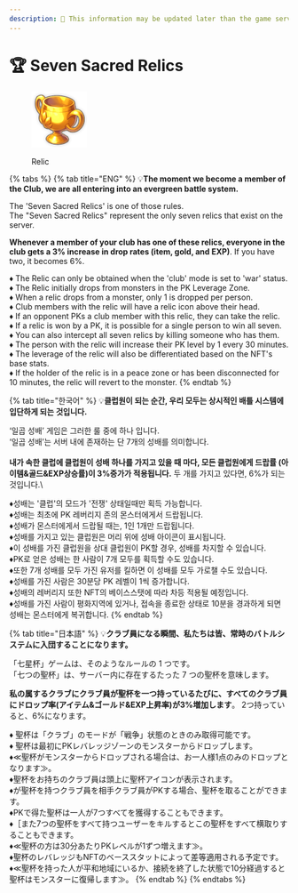 ```yaml
---
description: 🛑 This information may be updated later than the game server data.
---
```


# 🏆 Seven Sacred Relics

<figure><img src="../../.gitbook/assets/Icon_Relic.png" alt=""><figcaption><p>Relic</p></figcaption></figure>

{% tabs %}
{% tab title="ENG" %}
💡**The moment we become a member of the Club, we are all entering into an evergreen battle system.**&#x20;

The 'Seven Sacred Relics' is one of those rules. \
The "Seven Sacred Relics" represent the only seven relics that exist on the server.

**Whenever a member of your club has one of these relics, everyone in the club gets a 3% increase in drop rates (item, gold, and EXP)**. If you have two, it becomes 6%.

♦️ The Relic can only be obtained when the 'club' mode is set to 'war' status. \
♦️ The Relic initially drops from monsters in the PK Leverage Zone.\
♦️ When a relic drops from a monster, only 1 is dropped per person. \
♦️ Club members with the relic will have a relic icon above their head. \
♦️ If an opponent PKs a club member with this relic, they can take the relic. \
♦️ If a relic is won by a PK, it is possible for a single person to win all seven. \
♦️ You can also intercept all seven relics by killing someone who has them. \
♦️ The person with the relic will increase their PK level by 1 every 30 minutes. \
♦️ The leverage of the relic will also be differentiated based on the NFT's base stats. \
♦️ If the holder of the relic is in a peace zone or has been disconnected for 10 minutes, the relic will revert to the monster.
{% endtab %}

{% tab title="한국어" %}
💡**클럽원이 되는 순간, 우리 모두는 상시적인 배틀 시스템에 입단하게 되는 것입니다.**&#x20;

‘일곱 성배’ 게임은 그러한 룰 중에 하나 입니다.\
‘일곱 성배’는 서버 내에 존재하는 단 7개의 성배를 의미합니다.\
\
**내가 속한 클럽에 클럽원이 성배 하나를 가지고 있을 때 마다, 모든 클럽원에게 드랍률 (아이템&골드\&EXP상승률)이 3%증가가 적용됩니다.** 두 개를 가지고 있다면, 6%가 되는 것입니다.\


♦️성배는 '클럽'의 모드가 '전쟁' 상태일때만 획득️ 가능합니다.  \
♦️성배는 최초에 PK 레버리지 존의 몬스터에게서 드랍됩니다.\
♦️성배가 몬스터에게서 드랍될 때는, 1인 1개만 드랍됩니다.\
♦️성배를 가지고 있는 클럽원은 머리 위에 성배 아이콘이 표시됩니다.\
♦️이 성배를 가진 클럽원을 상대 클럽원이 PK할 경우, 성배를 차지할 수 있습니다.\
♦️PK로 얻은 성배는 한 사람이 7개 모두를 획득할 수도 있습니다.\
♦️또한 7개 성배를 모두 가진 유저를 킬하면 이 성배를 모두 가로챌 수도 있습니다.\
♦️성배를 가진 사람은 30분당 PK 레벨이 1씩 증가합니다.\
♦️성배의 레버리지 또한 NFT의 베이스스탯에 따라 차등 적용될 예정입니다.\
♦️성배를 가진 사람이 평화지역에 있거나, 접속을 종료한 상태로 10분을 경과하게 되면 성배는 몬스터에게 복귀합니다.
{% endtab %}

{% tab title="日本語" %}
💡**クラブ員になる瞬間、私たちは皆、常時のバトルシステムに入団することになります。**&#x20;

「七星杯」ゲームは、そのようなルールの 1 つです。 \
「七つの聖杯」は、サーバー内に存在するたった 7 つの聖杯を意味します。

**私の属するクラブにクラブ員が聖杯を一つ持っているたびに、すべてのクラブ員にドロップ率(アイテム&ゴールド\&EXP上昇率)が3%増加します**。 2つ持っていると、6%になります。

♦️ 聖杯は「クラブ」のモードが「戦争」状態のときのみ取得可能です。 \
♦️ 聖杯は最初にPKレバレッジゾーンのモンスターからドロップします。\
♦≪聖杯がモンスターからドロップされる場合は、お一人様1点のみのドロップとなります≫。 \
♦️聖杯をお持ちのクラブ員は頭上に聖杯アイコンが表示されます。 \
♦️が聖杯を持つクラブ員を相手クラブ員がPKする場合、聖杯を取ることができます。 \
♦️PKで得た聖杯は一人が7つすべてを獲得することもできます。 \
♦［また7つの聖杯をすべて持つユーザーをキルするとこの聖杯をすべて横取りすることもできます。 \
♦≪聖杯の方は30分あたりPKレベルが1ずつ増えます≫。 \
♦️聖杯のレバレッジもNFTのベーススタットによって差等適用される予定です。 \
♦≪聖杯を持った人が平和地域にいるか、接続を終了した状態で10分経過すると聖杯はモンスターに復帰します≫。
{% endtab %}
{% endtabs %}
